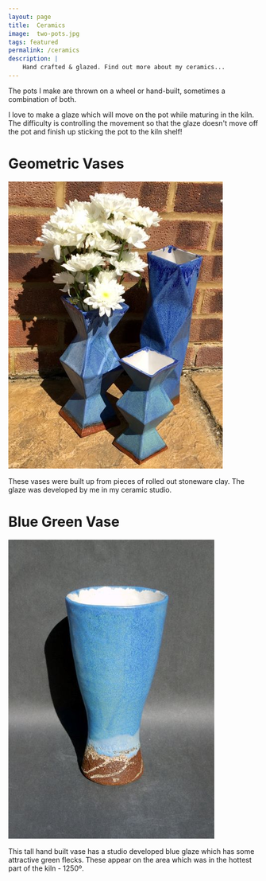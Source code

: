 ```yaml
---
layout: page
title:  Ceramics
image:  two-pots.jpg
tags: featured
permalink: /ceramics
description: |
    Hand crafted & glazed. Find out more about my ceramics...
---
```

The pots I make are thrown on a wheel or hand-built, sometimes a combination of both.

I love to make a glaze which will move on the pot while maturing in the kiln. The difficulty is controlling the movement so that the glaze doesn't move off the pot and finish up sticking the pot to the kiln shelf!

# Geometric Vases

![geometric vases](/images/Geometric-Vases.JPG)

These vases were built up from pieces of rolled out stoneware clay.
The glaze was developed by me in my ceramic studio.

# Blue Green Vase

![blue green vase](/images/Blue-Green-Vase.jpg)

This tall hand built vase has a studio developed blue glaze which has some attractive green flecks. These appear on the area which was in the hottest part of the kiln - 1250º. 
